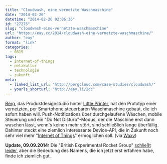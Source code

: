 ```yaml
---
title: "Cloudwash, eine vernetzte Waschmaschine"
date: "2014-02-26"
datetime: "2014-02-26 02:06:36"
id: "27275"
slug: "cloudwash-eine-vernetzte-waschmaschine"
url: "https://eay.cc/2014/cloudwash-eine-vernetzte-waschmaschine/"
author: "eay"
format: "link"
categories:
  - 0815
tags:
  - internet-of-things
  - netzkultur
  - technologie
  - zukunft
meta:
  - linked_list_url: "http://bergcloud.com/case-studies/cloudwash/"
  - yourls_shorturl: "http://eay.li/2dc"
---
```


[Berg](http://bergcloud.com/), das Produktdesignstudio hinter [Little Printer](http://littleprinter.com/), hat den Prototyp einer vernetzten, per Smartphone steuerbaren Waschmaschine gebaut, die ich sofort haben will. Push-Notifications über durchgelaufene Wäschen, mobile Steuerung und ein "Do Not Disturb"-Modus, der die Maschine erst dann waschen lässt, wenn's keinen mehr stört, sind schließlich lange überfällig. Dahinter steckt eine ziemlich interessante Device-API, die in Zukunft noch sehr viel mehr "[Internet of Things](http://de.wikipedia.org/wiki/Internet_der_Dinge)" ermöglichen soll. (via [Waxy](http://waxy.org/links))

**Update, 09.09.2014:** Die "British Experimental Rocket Group" [schließt leider](http://blog.bergcloud.com/2014/09/09/week-483/), aber die Bedeutung des Namens, die ich jetzt erst erfahren habe, finde ich ziemlich gut.
